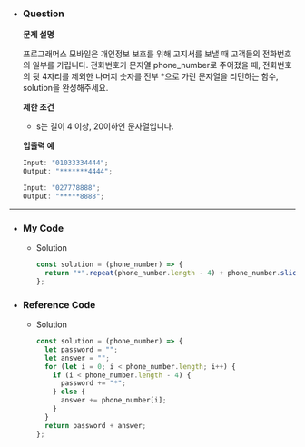 - ### Question

  **문제 설명**

  프로그래머스 모바일은 개인정보 보호를 위해 고지서를 보낼 때 고객들의 전화번호의 일부를 가립니다.
  전화번호가 문자열 phone_number로 주어졌을 때, 전화번호의 뒷 4자리를 제외한 나머지 숫자를 전부 \*으로 가린 문자열을 리턴하는 함수, solution을 완성해주세요.

  **제한 조건**

  - s는 길이 4 이상, 20이하인 문자열입니다.

  **입출력 예**

  ```jsx
  Input: "01033334444";
  Output: "*******4444";

  Input: "027778888";
  Output: "*****8888";
  ```

---

- ### My Code

  - Solution

    ```jsx
    const solution = (phone_number) => {
      return "*".repeat(phone_number.length - 4) + phone_number.slice(-4);
    };
    ```

- ### Reference Code

  - Solution

    ```jsx
    const solution = (phone_number) => {
      let password = "";
      let answer = "";
      for (let i = 0; i < phone_number.length; i++) {
        if (i < phone_number.length - 4) {
          password += "*";
        } else {
          answer += phone_number[i];
        }
      }
      return password + answer;
    };
    ```
